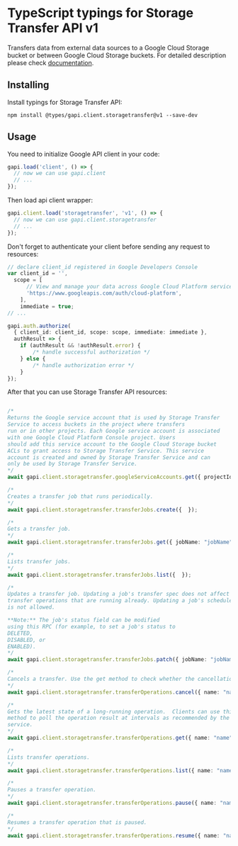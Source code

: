 # TypeScript typings for Storage Transfer API v1

Transfers data from external data sources to a Google Cloud Storage bucket or between Google Cloud Storage buckets.
For detailed description please check [documentation](https://cloud.google.com/storage-transfer/docs).

## Installing

Install typings for Storage Transfer API:

```
npm install @types/gapi.client.storagetransfer@v1 --save-dev
```

## Usage

You need to initialize Google API client in your code:

```typescript
gapi.load('client', () => {
  // now we can use gapi.client
  // ...
});
```

Then load api client wrapper:

```typescript
gapi.client.load('storagetransfer', 'v1', () => {
  // now we can use gapi.client.storagetransfer
  // ...
});
```

Don't forget to authenticate your client before sending any request to resources:

```typescript
// declare client_id registered in Google Developers Console
var client_id = '',
  scope = [ 
      // View and manage your data across Google Cloud Platform services
      'https://www.googleapis.com/auth/cloud-platform',
    ],
    immediate = true;
// ...

gapi.auth.authorize(
  { client_id: client_id, scope: scope, immediate: immediate },
  authResult => {
    if (authResult && !authResult.error) {
        /* handle successful authorization */
    } else {
        /* handle authorization error */
    }
});
```

After that you can use Storage Transfer API resources:

```typescript

/*
Returns the Google service account that is used by Storage Transfer
Service to access buckets in the project where transfers
run or in other projects. Each Google service account is associated
with one Google Cloud Platform Console project. Users
should add this service account to the Google Cloud Storage bucket
ACLs to grant access to Storage Transfer Service. This service
account is created and owned by Storage Transfer Service and can
only be used by Storage Transfer Service.
*/
await gapi.client.storagetransfer.googleServiceAccounts.get({ projectId: "projectId",  });

/*
Creates a transfer job that runs periodically.
*/
await gapi.client.storagetransfer.transferJobs.create({  });

/*
Gets a transfer job.
*/
await gapi.client.storagetransfer.transferJobs.get({ jobName: "jobName",  });

/*
Lists transfer jobs.
*/
await gapi.client.storagetransfer.transferJobs.list({  });

/*
Updates a transfer job. Updating a job's transfer spec does not affect
transfer operations that are running already. Updating a job's schedule
is not allowed.

**Note:** The job's status field can be modified
using this RPC (for example, to set a job's status to
DELETED,
DISABLED, or
ENABLED).
*/
await gapi.client.storagetransfer.transferJobs.patch({ jobName: "jobName",  });

/*
Cancels a transfer. Use the get method to check whether the cancellation succeeded or whether the operation completed despite cancellation.
*/
await gapi.client.storagetransfer.transferOperations.cancel({ name: "name",  });

/*
Gets the latest state of a long-running operation.  Clients can use this
method to poll the operation result at intervals as recommended by the API
service.
*/
await gapi.client.storagetransfer.transferOperations.get({ name: "name",  });

/*
Lists transfer operations.
*/
await gapi.client.storagetransfer.transferOperations.list({ name: "name",  });

/*
Pauses a transfer operation.
*/
await gapi.client.storagetransfer.transferOperations.pause({ name: "name",  });

/*
Resumes a transfer operation that is paused.
*/
await gapi.client.storagetransfer.transferOperations.resume({ name: "name",  });
```
